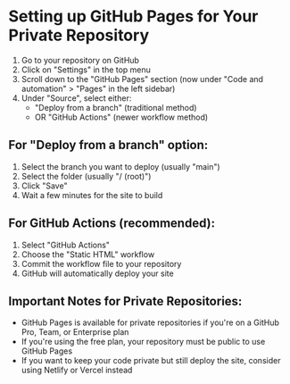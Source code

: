 # Setting up GitHub Pages for Your Private Repository

1. Go to your repository on GitHub
2. Click on "Settings" in the top menu
3. Scroll down to the "GitHub Pages" section (now under "Code and automation" > "Pages" in the left sidebar)
4. Under "Source", select either:
   - "Deploy from a branch" (traditional method)
   - OR "GitHub Actions" (newer workflow method)

## For "Deploy from a branch" option:
1. Select the branch you want to deploy (usually "main")
2. Select the folder (usually "/ (root)")
3. Click "Save"
4. Wait a few minutes for the site to build

## For GitHub Actions (recommended):
1. Select "GitHub Actions"
2. Choose the "Static HTML" workflow
3. Commit the workflow file to your repository
4. GitHub will automatically deploy your site

## Important Notes for Private Repositories:
- GitHub Pages is available for private repositories if you're on a GitHub Pro, Team, or Enterprise plan
- If you're using the free plan, your repository must be public to use GitHub Pages
- If you want to keep your code private but still deploy the site, consider using Netlify or Vercel instead
